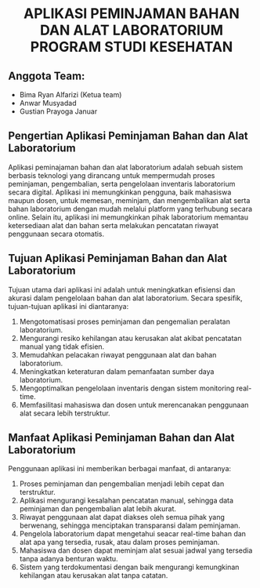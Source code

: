 <h1 align="center">APLIKASI PEMINJAMAN BAHAN DAN ALAT LABORATORIUM PROGRAM STUDI KESEHATAN</h1>

## Anggota Team:

-   Bima Ryan Alfarizi (Ketua team)
-   Anwar Musyadad
-   Gustian Prayoga Januar

## Pengertian Aplikasi Peminjaman Bahan dan Alat Laboratorium

Aplikasi peminajaman bahan dan alat laboratorium adalah sebuah sistem berbasis teknologi yang dirancang untuk mempermudah proses peminjaman, pengembalian, serta pengelolaan inventaris laboratorium secara digital. Aplikasi ini memungkinkan pengguna, baik mahasiswa maupun dosen, untuk memesan, meminjam, dan mengembalikan alat serta bahan laboratorium dengan mudah melalui platform yang terhubung secara online. Selain itu, aplikasi ini memungkinkan pihak laboratorium memantau ketersediaan alat dan bahan serta melakukan pencatatan riwayat penggunaan secara otomatis.

## Tujuan Aplikasi Peminjaman Bahan dan Alat Laboratorium

Tujuan utama dari aplikasi ini adalah untuk meningkatkan efisiensi dan akurasi dalam pengelolaan bahan dan alat laboratorium. Secara spesifik, tujuan-tujuan aplikasi ini diantaranya:
1.	Mengotomatisasi proses peminjaman dan pengemalian peralatan laboratorium.
2.	Mengurangi resiko kehilangan atau kerusakan alat akibat pencatatan manual yang tidak efisien.
3.	Memudahkan pelacakan riwayat penggunaan alat dan bahan laboratorium.
4.	Meningkatkan keteraturan dalam pemanfaatan sumber daya laboratorium.
5.	Mengoptimalkan pengelolaan inventaris dengan sistem monitoring real-time.
6.	Memfasilitasi mahasiswa dan dosen untuk merencanakan penggunaan alat secara lebih terstruktur.

## Manfaat Aplikasi Peminjaman Bahan dan Alat Laboratorium

Penggunaan aplikasi ini memberikan berbagai manfaat, di antaranya:
1.	Proses peminjaman dan pengembalian menjadi lebih cepat dan terstruktur.
2.	Aplikasi mengurangi kesalahan pencatatan manual, sehingga data peminjaman dan pengembalian alat lebih akurat.
3.	Riwayat penggunaan alat dapat diakses oleh semua pihak yang berwenang, sehingga menciptakan transparansi dalam peminjaman.
4.	Pengelola laboratorium dapat mengetahui seacar real-time bahan dan alat apa yang tersedia, rusak, atau dalam proses peminjaman.
5.	Mahasiswa dan dosen dapat meminjam alat sesuai jadwal yang tersedia tanpa adanya benturan waktu.
6.	Sistem yang terdokumentasi dengan baik mengurangi kemungkinan kehilangan atau kerusakan alat tanpa catatan.

